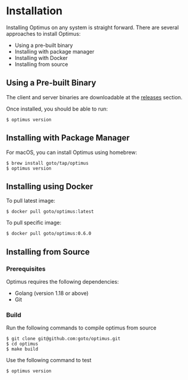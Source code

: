 # Installation

Installing Optimus on any system is straight forward. There are several approaches to install Optimus:
- Using a pre-built binary
- Installing with package manager
- Installing with Docker
- Installing from source

## Using a Pre-built Binary
The client and server binaries are downloadable at the [releases](https://github.com/goto/optimus/releases) section.

Once installed, you should be able to run:

```shell
$ optimus version
```

## Installing with Package Manager
For macOS, you can install Optimus using homebrew:
```shell
$ brew install goto/tap/optimus
$ optimus version
```

## Installing using Docker
To pull latest image:
```shell
$ docker pull goto/optimus:latest
```

To pull specific image:
```shell
$ docker pull goto/optimus:0.6.0
```

## Installing from Source
### Prerequisites
Optimus requires the following dependencies:
- Golang (version 1.18 or above)
- Git

### Build
Run the following commands to compile optimus from source
```shell
$ git clone git@github.com:goto/optimus.git
$ cd optimus
$ make build
```

Use the following command to test
```shell
$ optimus version
```
